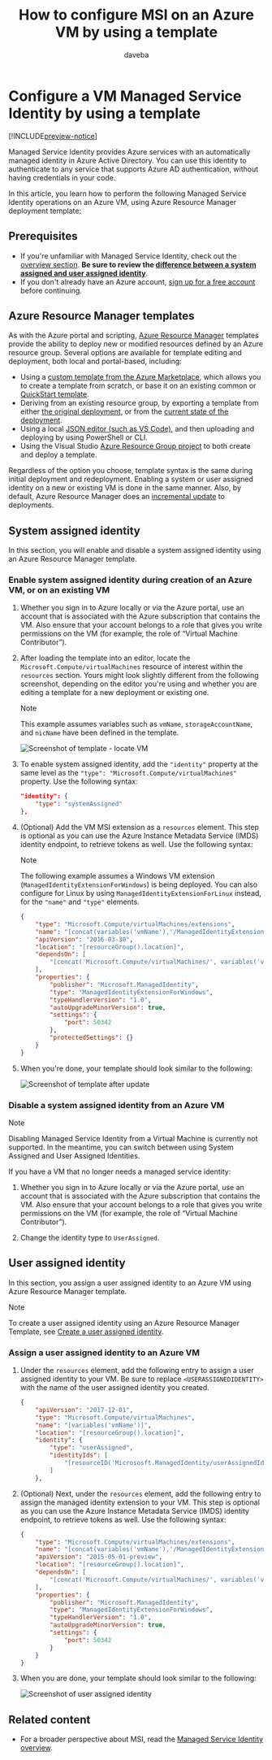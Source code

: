 ﻿---
title: How to configure MSI on an Azure VM by using a template
description: Step-by-step instructions for configuring a Managed Service Identity (MSI) on an Azure VM, using an Azure Resource Manager template.
services: active-directory
documentationcenter: ''
author: daveba
manager: mtillman
editor: ''

ms.service: active-directory
ms.component: msi
ms.devlang: na
ms.topic: article
ms.tgt_pltfrm: na
ms.workload: identity
ms.date: 09/14/2017
ms.author: daveba
---

# Configure a VM Managed Service Identity by using a template

[!INCLUDE[preview-notice](../../../includes/active-directory-msi-preview-notice.md)]

Managed Service Identity provides Azure services with an automatically managed identity in Azure Active Directory. You can use this identity to authenticate to any service that supports Azure AD authentication, without having credentials in your code. 

In this article, you learn how to perform the following Managed Service Identity operations on an Azure VM, using Azure Resource Manager deployment template:

## Prerequisites

- If you're unfamiliar with Managed Service Identity, check out the [overview section](overview.md). **Be sure to review the [difference between a system assigned and user assigned identity](overview.md#how-does-it-work)**.
- If you don't already have an Azure account, [sign up for a free account](https://azure.microsoft.com/free/) before continuing.

## Azure Resource Manager templates

As with the Azure portal and scripting, [Azure Resource Manager](../../azure-resource-manager/resource-group-overview.md) templates provide the ability to deploy new or modified resources defined by an Azure resource group. Several options are available for template editing and deployment, both local and portal-based, including:

   - Using a [custom template from the Azure Marketplace](../../azure-resource-manager/resource-group-template-deploy-portal.md#deploy-resources-from-custom-template), which allows you to create a template from scratch, or base it on an existing common or [QuickStart template](https://azure.microsoft.com/documentation/templates/).
   - Deriving from an existing resource group, by exporting a template from either [the original deployment](../../azure-resource-manager/resource-manager-export-template.md#view-template-from-deployment-history), or from the [current state of the deployment](../../azure-resource-manager/resource-manager-export-template.md#export-the-template-from-resource-group).
   - Using a local [JSON editor (such as VS Code)](../../azure-resource-manager/resource-manager-create-first-template.md), and then uploading and deploying by using PowerShell or CLI.
   - Using the Visual Studio [Azure Resource Group project](../../azure-resource-manager/vs-azure-tools-resource-groups-deployment-projects-create-deploy.md) to both create and deploy a template.  

Regardless of the option you choose, template syntax is the same during initial deployment and redeployment. Enabling a system or user assigned identity on a new or existing VM is done in the same manner. Also, by default, Azure Resource Manager does an [incremental update](../../azure-resource-manager/resource-group-template-deploy.md#incremental-and-complete-deployments) to deployments.

## System assigned identity

In this section, you will enable and disable a system assigned identity using an Azure Resource Manager template.

### Enable system assigned identity during creation of an Azure VM, or on an existing VM

1. Whether you sign in to Azure locally or via the Azure portal, use an account that is associated with the Azure subscription that contains the VM. Also ensure that your account belongs to a role that gives you write permissions on the VM (for example, the role of “Virtual Machine Contributor”).

2. After loading the template into an editor, locate the `Microsoft.Compute/virtualMachines` resource of interest within the `resources` section. Yours might look slightly different from the following screenshot, depending on the editor you're using and whether you are editing a template for a new deployment or existing one.

   >[!NOTE] 
   > This example assumes variables such as `vmName`, `storageAccountName`, and `nicName` have been defined in the template.
   >

   ![Screenshot of template - locate VM](../media/msi-qs-configure-template-windows-vm/template-file-before.png) 

3. To enable system assigned identity, add the `"identity"` property at the same level as the `"type": "Microsoft.Compute/virtualMachines"` property. Use the following syntax:

   ```JSON
   "identity": { 
       "type": "systemAssigned"
   },
   ```

4. (Optional) Add the VM MSI extension as a `resources` element. This step is optional as you can use the Azure Instance Metadata Service (IMDS) identity endpoint, to retrieve tokens as well.  Use the following syntax:

   >[!NOTE] 
   > The following example assumes a Windows VM extension (`ManagedIdentityExtensionForWindows`) is being deployed. You can also configure for Linux by using `ManagedIdentityExtensionForLinux` instead, for the `"name"` and `"type"` elements.
   >

   ```JSON
   { 
       "type": "Microsoft.Compute/virtualMachines/extensions",
       "name": "[concat(variables('vmName'),'/ManagedIdentityExtensionForWindows')]",
       "apiVersion": "2016-03-30",
       "location": "[resourceGroup().location]",
       "dependsOn": [
           "[concat('Microsoft.Compute/virtualMachines/', variables('vmName'))]"
       ],
       "properties": {
           "publisher": "Microsoft.ManagedIdentity",
           "type": "ManagedIdentityExtensionForWindows",
           "typeHandlerVersion": "1.0",
           "autoUpgradeMinorVersion": true,
           "settings": {
               "port": 50342
           },
           "protectedSettings": {}
       }
   }
   ```

5. When you're done, your template should look similar to the following:

   ![Screenshot of template after update](../media/msi-qs-configure-template-windows-vm/template-file-after.png)

### Disable a system assigned identity from an Azure VM

> [!NOTE]
> Disabling Managed Service Identity from a Virtual Machine is currently not supported. In the meantime, you can switch between using System Assigned and User Assigned Identities.

If you have a VM that no longer needs a managed service identity:

1. Whether you sign in to Azure locally or via the Azure portal, use an account that is associated with the Azure subscription that contains the VM. Also ensure that your account belongs to a role that gives you write permissions on the VM (for example, the role of “Virtual Machine Contributor”).

2. Change the identity type to `UserAssigned`.

## User assigned identity

In this section, you assign a user assigned identity to an Azure VM using Azure Resource Manager template.

> [!Note]
> To create a user assigned identity using an Azure Resource Manager Template, see [Create a user assigned identity](how-to-manage-ua-identity-arm.md#create-a-user-assigned-identity).

 ### Assign a user assigned identity to an Azure VM

1. Under the `resources` element, add the following entry to assign a user assigned identity to your VM.  Be sure to replace `<USERASSIGNEDIDENTITY>` with the name of the user assigned identity you created.
    ```json
    {
        "apiVersion": "2017-12-01",
        "type": "Microsoft.Compute/virtualMachines",
        "name": "[variables('vmName')]",
        "location": "[resourceGroup().location]",
        "identity": {
            "type": "userAssigned",
            "identityIds": [
                "[resourceID('Micrososft.ManagedIdentity/userAssignedIdentities/',variables('<USERASSIGNEDIDENTITYNAME>'))]"
            ]
        },
    ```
    
2. (Optional) Next, under the `resources` element, add the following entry to assign the managed identity extension to your VM. This step is optional as you can use the Azure Instance Metadata Service (IMDS) identity endpoint, to retrieve tokens as well. Use the following syntax:
    ```json
    {
        "type": "Microsoft.Compute/virtualMachines/extensions",
        "name": "[concat(variables('vmName'),'/ManagedIdentityExtensionForWindows')]",
        "apiVersion": "2015-05-01-preview",
        "location": "[resourceGroup().location]",
        "dependsOn": [
            "[concat('Microsoft.Compute/virtualMachines/', variables('vmName'))]"
        ],
        "properties": {
            "publisher": "Microsoft.ManagedIdentity",
            "type": "ManagedIdentityExtensionForWindows",
            "typeHandlerVersion": "1.0",
            "autoUpgradeMinorVersion": true,
            "settings": {
                "port": 50342
            }
        }
    }
    ```
    
3.  When you are done, your template should look similar to the following:

      ![Screenshot of user assigned identity](./media/qs-configure-template-windows-vm/qs-configure-template-windows-vm-ua-final.PNG)


## Related content

- For a broader perspective about MSI, read the [Managed Service Identity overview](overview.md).

